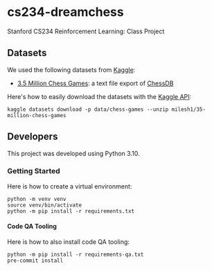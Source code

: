 # cs234-dreamchess

Stanford CS234 Reinforcement Learning: Class Project

## Datasets

We used the following datasets from [Kaggle](https://www.kaggle.com/):

- [3.5 Million Chess Games][1]: a text file export of [ChessDB][2]

Here's how to easily download the datasets with the [Kaggle API][3]:

```console
kaggle datasets download -p data/chess-games --unzip milesh1/35-million-chess-games
```

## Developers

This project was developed using Python 3.10.

### Getting Started

Here is how to create a virtual environment:

```console
python -m venv venv
source venv/bin/activate
python -m pip install -r requirements.txt
```

#### Code QA Tooling

Here is how to also install code QA tooling:

```console
python -m pip install -r requirements-qa.txt
pre-commit install
```

[1]: https://www.kaggle.com/datasets/milesh1/35-million-chess-games
[2]: https://chessdb.sourceforge.net/
[3]: https://github.com/Kaggle/kaggle-api

